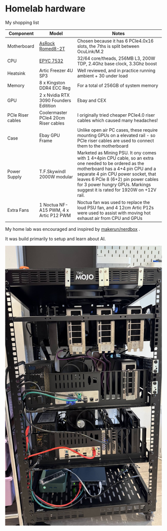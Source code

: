 # Homelab hardware

My shopping list

| Component | Model | Notes |
| --- | --- | --- |
| Motherboard | [AsRock Romed8-2T](https://www.asrockrack.com/general/productdetail.asp?Model=ROMED8-2T#Specifications) | Chosen because it has 6 PCIe4.0x16 slots, the 7ths is split between OcuLink/M.2 |
| CPU | [EPYC 7532](https://en.wikipedia.org/wiki/Epyc#Second_generation_Epyc_(Rome)) | 32/64 core/theads, 256MB L3,  200W TDP, 2.4Ghz base clock, 3.3Ghz boost |
| Heatsink | Artic Freezer 4U SP3 | Well reviewed, and in practice running ambient + 30 under load |
| Memory | 8 x Kingston DDR4 ECC Reg | For a total of 256GB of system memory |
| GPU | 2 x Nvidia RTX 3090 Founders Editition | Ebay and CEX |
| PCIe Riser cables | Coolermaster PCIe4 20cm Riser cables | I originally tried cheaper PCIe4.0 riser cables which caused many headaches! |
| Case | Ebay GPU Frame | Unlike open air PC cases, these require mounting GPUs on a elevated rail - so PCIe riser cables are used to connect them to the motherboard | 
| Power Supply | T.F.Skywindl 2000W modular | Marketed as Mining PSU.  It ony comes with 1 4+4pin CPU cable, so an extra one needed to be ordered as the motherboard has a 4+4 pin CPU and a separate 4 pin CPU power socket, that leaves 6 PCIe 8 (6+2) pin power cables for 3 power hungry GPUs.  Markings suggest it is rated for 1920W on +12V rail. |
| Extra Fans | 1 Noctua NF-A15 PWM, 4 x Artic P12 PWM | Noctua fan was used to replace the loud PSU fan, and 4 12cm Artic P12s were used to assist with moving hot exhaust air from CPU and GPUs |

My home lab was encouraged and inspired by [makerun/nerdbox](https://gitlab.com/makerun/nerdbox) . 

It was build primarily to setup and learn about AI.  

![home lab photo](assets/IMG_6521.jpg "Home Lab Photo")


